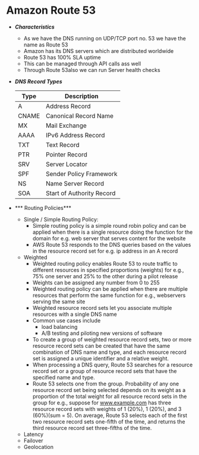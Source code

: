 # Amazon Route 53

- ***Characteristics***
	- As we have the DNS running on UDP/TCP port no. 53 we have the name as Route 53
	- Amazon has its DNS servers which are distributed worldwide
	- Route 53 has 100% SLA uptime
	- This can be managed through API calls ass well
	- Through Route 53also we can run Server health checks

- ***DNS Record Types***

	Type | Description
	-----|------------
	A | Address Record
	CNAME | Canonical Record Name
	MX | Mail Exchange
	AAAA | IPv6 Address Record 
	TXT | Text Record
	PTR | Pointer Record
	SRV | Server Locator
	SPF | Sender Policy Framework
	NS | Name Server Record
	SOA | Start of Authority Record

- *** Routing Policies***
	- Single / Simple Routing Policy:
		- Simple routing policy is a simple round robin policy and can be applied when there is a single resource doing the function for the domain for e.g. web server that serves content for the website
		- AWS Route 53 responds to the DNS queries based on the values in the resource record set for e.g. ip address in an A record
	- Weighted
		- Weighted routing policy enables Route 53 to route traffic to different resources in specified proportions (weights) for e.g., 75% one server and 25% to the other during a pilot release
		- Weights can be assigned any number from 0 to 255
		- Weighted routing policy can be applied when there are multiple resources that perform the same function for e.g., webservers serving the same site
		- Weighted resource record sets let you associate multiple resources with a single DNS name
		- Common use cases include
			- load balancing
			- A/B testing and piloting new versions of software
		- To create a group of weighted resource record sets, two or more resource record sets can be created that have the same combination of DNS name and type, and each resource record set is assigned a unique identifier and a relative weight.
		- When processing a DNS query, Route 53 searches for a resource record set or a group of resource record sets that have the specified name and type.
		- Route 53 selects one from the group. Probability of any one resource record set being selected depends on its weight as a proportion of the total weight for all resource record sets in the group for e.g., suppose for www.example.com has three resource record sets with weights of 1 (20%), 1 (20%), and 3 (60%)(sum = 5). On average, Route 53 selects each of the first two resource record sets one-fifth of the time, and returns the third resource record set three-fifths of the time.
	- Latency
	- Failover
	- Geolocation
